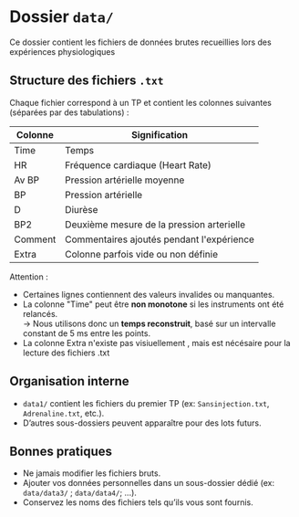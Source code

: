 # Dossier `data/`

Ce dossier contient les fichiers de données brutes recueillies lors des expériences physiologiques

## Structure des fichiers `.txt`

Chaque fichier correspond à un TP et contient les colonnes suivantes (séparées par des tabulations) :

| Colonne      | Signification                             |
|--------------|-------------------------------------------|
| Time         | Temps                                     |
| HR           | Fréquence cardiaque (Heart Rate)          |
| Av BP        | Pression artérielle moyenne               |
| BP           | Pression artérielle                       |
| D            | Diurèse                                   |
| BP2          | Deuxième mesure de la pression arterielle |
| Comment      | Commentaires ajoutés pendant l'expérience |
| Extra        | Colonne parfois vide ou non définie       |

 Attention :  
- Certaines lignes contiennent des valeurs invalides ou manquantes.
- La colonne "Time" peut être **non monotone** si les instruments ont été relancés.  
  → Nous utilisons donc un **temps reconstruit**, basé sur un intervalle constant de 5 ms entre les points.
- La colonne Extra n'existe pas visiuellement , mais est nécésaire pour la lecture des fichiers .txt

## Organisation interne

- `data1/` contient les fichiers du premier TP (ex: `Sansinjection.txt`, `Adrenaline.txt`, etc.).
- D’autres sous-dossiers peuvent apparaître pour des lots futurs.

## Bonnes pratiques

- Ne jamais modifier les fichiers bruts.
- Ajouter vos données personnelles dans un sous-dossier dédié (ex: `data/data3/` ; `data/data4/`; ...).
- Conservez les noms des fichiers tels qu’ils vous sont fournis.
